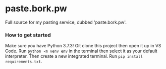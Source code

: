 # paste.bork.pw
Full source for my pasting service, dubbed 'paste.bork.pw'.

### How to get started
Make sure you have Python 3.7.3!
Git clone this project then open it up in VS Code.
Run `python -m venv env` in the terminal then select it as your default interpreter. Then create a new integrated terminal.
Run `pip install requirements.txt`.
